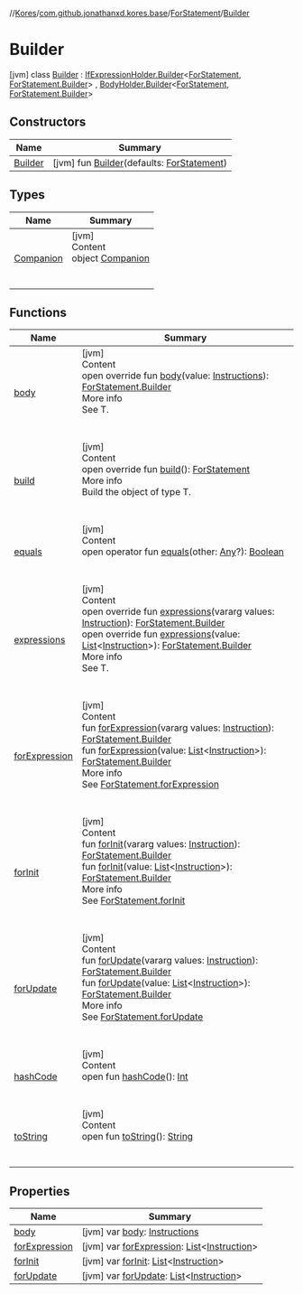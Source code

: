 //[Kores](../../../index.md)/[com.github.jonathanxd.kores.base](../../index.md)/[ForStatement](../index.md)/[Builder](index.md)



# Builder  
 [jvm] class [Builder](index.md) : [IfExpressionHolder.Builder](../../-if-expression-holder/-builder/index.md)<[ForStatement](../index.md), [ForStatement.Builder](index.md)> , [BodyHolder.Builder](../../-body-holder/-builder/index.md)<[ForStatement](../index.md), [ForStatement.Builder](index.md)>    


## Constructors  
  
|  Name|  Summary| 
|---|---|
| <a name="com.github.jonathanxd.kores.base/ForStatement.Builder/Builder/#com.github.jonathanxd.kores.base.ForStatement/PointingToDeclaration/"></a>[Builder](-builder.md)| <a name="com.github.jonathanxd.kores.base/ForStatement.Builder/Builder/#com.github.jonathanxd.kores.base.ForStatement/PointingToDeclaration/"></a> [jvm] fun [Builder](-builder.md)(defaults: [ForStatement](../index.md))   <br>


## Types  
  
|  Name|  Summary| 
|---|---|
| <a name="com.github.jonathanxd.kores.base/ForStatement.Builder.Companion///PointingToDeclaration/"></a>[Companion](-companion/index.md)| <a name="com.github.jonathanxd.kores.base/ForStatement.Builder.Companion///PointingToDeclaration/"></a>[jvm]  <br>Content  <br>object [Companion](-companion/index.md)  <br><br><br>


## Functions  
  
|  Name|  Summary| 
|---|---|
| <a name="com.github.jonathanxd.kores.base/ForStatement.Builder/body/#com.github.jonathanxd.kores.Instructions/PointingToDeclaration/"></a>[body](body.md)| <a name="com.github.jonathanxd.kores.base/ForStatement.Builder/body/#com.github.jonathanxd.kores.Instructions/PointingToDeclaration/"></a>[jvm]  <br>Content  <br>open override fun [body](body.md)(value: [Instructions](../../../com.github.jonathanxd.kores/-instructions/index.md)): [ForStatement.Builder](index.md)  <br>More info  <br>See T.  <br><br><br>
| <a name="com.github.jonathanxd.kores.base/ForStatement.Builder/build/#/PointingToDeclaration/"></a>[build](build.md)| <a name="com.github.jonathanxd.kores.base/ForStatement.Builder/build/#/PointingToDeclaration/"></a>[jvm]  <br>Content  <br>open override fun [build](build.md)(): [ForStatement](../index.md)  <br>More info  <br>Build the object of type T.  <br><br><br>
| <a name="kotlin/Any/equals/#kotlin.Any?/PointingToDeclaration/"></a>[equals](../../../com.github.jonathanxd.kores.util/-simple-resolver/index.md#%5Bkotlin%2FAny%2Fequals%2F%23kotlin.Any%3F%2FPointingToDeclaration%2F%5D%2FFunctions%2F-1211764316)| <a name="kotlin/Any/equals/#kotlin.Any?/PointingToDeclaration/"></a>[jvm]  <br>Content  <br>open operator fun [equals](../../../com.github.jonathanxd.kores.util/-simple-resolver/index.md#%5Bkotlin%2FAny%2Fequals%2F%23kotlin.Any%3F%2FPointingToDeclaration%2F%5D%2FFunctions%2F-1211764316)(other: [Any](https://kotlinlang.org/api/latest/jvm/stdlib/kotlin/-any/index.html)?): [Boolean](https://kotlinlang.org/api/latest/jvm/stdlib/kotlin/-boolean/index.html)  <br><br><br>
| <a name="com.github.jonathanxd.kores.base/ForStatement.Builder/expressions/#kotlin.Array[com.github.jonathanxd.kores.Instruction]/PointingToDeclaration/"></a>[expressions](expressions.md)| <a name="com.github.jonathanxd.kores.base/ForStatement.Builder/expressions/#kotlin.Array[com.github.jonathanxd.kores.Instruction]/PointingToDeclaration/"></a>[jvm]  <br>Content  <br>open override fun [expressions](expressions.md)(vararg values: [Instruction](../../../com.github.jonathanxd.kores/-instruction/index.md)): [ForStatement.Builder](index.md)  <br>open override fun [expressions](expressions.md)(value: [List](https://kotlinlang.org/api/latest/jvm/stdlib/kotlin.collections/-list/index.html)<[Instruction](../../../com.github.jonathanxd.kores/-instruction/index.md)>): [ForStatement.Builder](index.md)  <br>More info  <br>See T.  <br><br><br>
| <a name="com.github.jonathanxd.kores.base/ForStatement.Builder/forExpression/#kotlin.Array[com.github.jonathanxd.kores.Instruction]/PointingToDeclaration/"></a>[forExpression](for-expression.md)| <a name="com.github.jonathanxd.kores.base/ForStatement.Builder/forExpression/#kotlin.Array[com.github.jonathanxd.kores.Instruction]/PointingToDeclaration/"></a>[jvm]  <br>Content  <br>fun [forExpression](for-expression.md)(vararg values: [Instruction](../../../com.github.jonathanxd.kores/-instruction/index.md)): [ForStatement.Builder](index.md)  <br>fun [forExpression](for-expression.md)(value: [List](https://kotlinlang.org/api/latest/jvm/stdlib/kotlin.collections/-list/index.html)<[Instruction](../../../com.github.jonathanxd.kores/-instruction/index.md)>): [ForStatement.Builder](index.md)  <br>More info  <br>See [ForStatement.forExpression](../for-expression.md)  <br><br><br>
| <a name="com.github.jonathanxd.kores.base/ForStatement.Builder/forInit/#kotlin.Array[com.github.jonathanxd.kores.Instruction]/PointingToDeclaration/"></a>[forInit](for-init.md)| <a name="com.github.jonathanxd.kores.base/ForStatement.Builder/forInit/#kotlin.Array[com.github.jonathanxd.kores.Instruction]/PointingToDeclaration/"></a>[jvm]  <br>Content  <br>fun [forInit](for-init.md)(vararg values: [Instruction](../../../com.github.jonathanxd.kores/-instruction/index.md)): [ForStatement.Builder](index.md)  <br>fun [forInit](for-init.md)(value: [List](https://kotlinlang.org/api/latest/jvm/stdlib/kotlin.collections/-list/index.html)<[Instruction](../../../com.github.jonathanxd.kores/-instruction/index.md)>): [ForStatement.Builder](index.md)  <br>More info  <br>See [ForStatement.forInit](../for-init.md)  <br><br><br>
| <a name="com.github.jonathanxd.kores.base/ForStatement.Builder/forUpdate/#kotlin.Array[com.github.jonathanxd.kores.Instruction]/PointingToDeclaration/"></a>[forUpdate](for-update.md)| <a name="com.github.jonathanxd.kores.base/ForStatement.Builder/forUpdate/#kotlin.Array[com.github.jonathanxd.kores.Instruction]/PointingToDeclaration/"></a>[jvm]  <br>Content  <br>fun [forUpdate](for-update.md)(vararg values: [Instruction](../../../com.github.jonathanxd.kores/-instruction/index.md)): [ForStatement.Builder](index.md)  <br>fun [forUpdate](for-update.md)(value: [List](https://kotlinlang.org/api/latest/jvm/stdlib/kotlin.collections/-list/index.html)<[Instruction](../../../com.github.jonathanxd.kores/-instruction/index.md)>): [ForStatement.Builder](index.md)  <br>More info  <br>See [ForStatement.forUpdate](../for-update.md)  <br><br><br>
| <a name="kotlin/Any/hashCode/#/PointingToDeclaration/"></a>[hashCode](../../../com.github.jonathanxd.kores.util/-simple-resolver/index.md#%5Bkotlin%2FAny%2FhashCode%2F%23%2FPointingToDeclaration%2F%5D%2FFunctions%2F-1211764316)| <a name="kotlin/Any/hashCode/#/PointingToDeclaration/"></a>[jvm]  <br>Content  <br>open fun [hashCode](../../../com.github.jonathanxd.kores.util/-simple-resolver/index.md#%5Bkotlin%2FAny%2FhashCode%2F%23%2FPointingToDeclaration%2F%5D%2FFunctions%2F-1211764316)(): [Int](https://kotlinlang.org/api/latest/jvm/stdlib/kotlin/-int/index.html)  <br><br><br>
| <a name="kotlin/Any/toString/#/PointingToDeclaration/"></a>[toString](../../../com.github.jonathanxd.kores.util/-simple-resolver/index.md#%5Bkotlin%2FAny%2FtoString%2F%23%2FPointingToDeclaration%2F%5D%2FFunctions%2F-1211764316)| <a name="kotlin/Any/toString/#/PointingToDeclaration/"></a>[jvm]  <br>Content  <br>open fun [toString](../../../com.github.jonathanxd.kores.util/-simple-resolver/index.md#%5Bkotlin%2FAny%2FtoString%2F%23%2FPointingToDeclaration%2F%5D%2FFunctions%2F-1211764316)(): [String](https://kotlinlang.org/api/latest/jvm/stdlib/kotlin/-string/index.html)  <br><br><br>


## Properties  
  
|  Name|  Summary| 
|---|---|
| <a name="com.github.jonathanxd.kores.base/ForStatement.Builder/body/#/PointingToDeclaration/"></a>[body](body.md)| <a name="com.github.jonathanxd.kores.base/ForStatement.Builder/body/#/PointingToDeclaration/"></a> [jvm] var [body](body.md): [Instructions](../../../com.github.jonathanxd.kores/-instructions/index.md)   <br>
| <a name="com.github.jonathanxd.kores.base/ForStatement.Builder/forExpression/#/PointingToDeclaration/"></a>[forExpression](for-expression.md)| <a name="com.github.jonathanxd.kores.base/ForStatement.Builder/forExpression/#/PointingToDeclaration/"></a> [jvm] var [forExpression](for-expression.md): [List](https://kotlinlang.org/api/latest/jvm/stdlib/kotlin.collections/-list/index.html)<[Instruction](../../../com.github.jonathanxd.kores/-instruction/index.md)>   <br>
| <a name="com.github.jonathanxd.kores.base/ForStatement.Builder/forInit/#/PointingToDeclaration/"></a>[forInit](for-init.md)| <a name="com.github.jonathanxd.kores.base/ForStatement.Builder/forInit/#/PointingToDeclaration/"></a> [jvm] var [forInit](for-init.md): [List](https://kotlinlang.org/api/latest/jvm/stdlib/kotlin.collections/-list/index.html)<[Instruction](../../../com.github.jonathanxd.kores/-instruction/index.md)>   <br>
| <a name="com.github.jonathanxd.kores.base/ForStatement.Builder/forUpdate/#/PointingToDeclaration/"></a>[forUpdate](for-update.md)| <a name="com.github.jonathanxd.kores.base/ForStatement.Builder/forUpdate/#/PointingToDeclaration/"></a> [jvm] var [forUpdate](for-update.md): [List](https://kotlinlang.org/api/latest/jvm/stdlib/kotlin.collections/-list/index.html)<[Instruction](../../../com.github.jonathanxd.kores/-instruction/index.md)>   <br>

